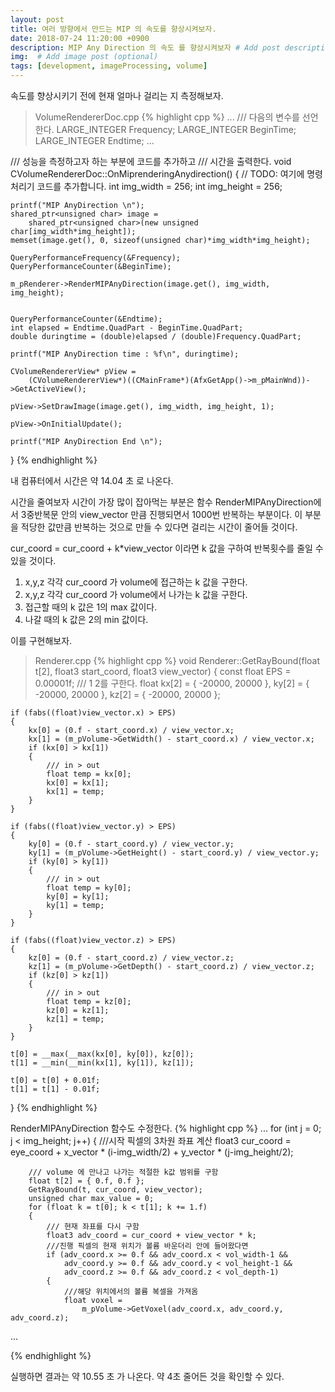 ```yaml
---
layout: post
title: 여러 방향에서 만드는 MIP 의 속도를 향상시켜보자.
date: 2018-07-24 11:20:00 +0900
description: MIP Any Direction 의 속도 를 향상시켜보자 # Add post description (optional)
img:  # Add image post (optional)
tags: [development, imageProcessing, volume]
---
```


속도를 향상시키기 전에 현재 얼마나 걸리는 지 측정해보자.
> VolumeRendererDoc.cpp
{% highlight cpp %}
...
/// 다음의 변수를 선언한다.
LARGE_INTEGER Frequency;
LARGE_INTEGER BeginTime;
LARGE_INTEGER Endtime;
...

/// 성능을 측정하고자 하는 부분에 코드를 추가하고
/// 시간을 출력한다.
void CVolumeRendererDoc::OnMiprenderingAnydirection()
{
	// TODO: 여기에 명령 처리기 코드를 추가합니다.
	int img_width = 256;
	int img_height = 256;

	printf("MIP AnyDirection \n");
	shared_ptr<unsigned char> image =
		shared_ptr<unsigned char>(new unsigned char[img_width*img_height]);
	memset(image.get(), 0, sizeof(unsigned char)*img_width*img_height);

	QueryPerformanceFrequency(&Frequency);
    QueryPerformanceCounter(&BeginTime);

	m_pRenderer->RenderMIPAnyDirection(image.get(), img_width, img_height);
	

	QueryPerformanceCounter(&Endtime);
	int elapsed = Endtime.QuadPart - BeginTime.QuadPart;
	double duringtime = (double)elapsed / (double)Frequency.QuadPart;

	printf("MIP AnyDirection time : %f\n", duringtime);

	CVolumeRendererView* pView =
		(CVolumeRendererView*)((CMainFrame*)(AfxGetApp()->m_pMainWnd))->GetActiveView();

	pView->SetDrawImage(image.get(), img_width, img_height, 1);

	pView->OnInitialUpdate();

	printf("MIP AnyDirection End \n");
}
{% endhighlight %}

내 컴퓨터에서 시간은 약 14.04 초 로 나온다.

시간을 줄여보자 시간이 가장 많이 잡아먹는 부분은 함수 RenderMIPAnyDirection에서 3중반복문 안의
view_vector 만큼 진행되면서 1000번 반복하는 부분이다. 이 부분을 적당한 값만큼 반복하는 것으로 만들 수 있다면 걸리는
시간이 줄어들 것이다.

cur_coord = cur_coord + k*view_vector  이라면 k 값을 구하여 반복횟수를 줄일 수 있을 것이다.

1. x,y,z 각각 cur_coord 가 volume에 접근하는 k 값을 구한다. 
2. x,y,z 각각 cur_coord 가 volume에서 나가는 k 값을 구한다.
3. 접근할 때의 k 값은 1의 max 값이다.
4. 나갈 때의 k 값은 2의 min 값이다.

이를 구현해보자.
> Renderer.cpp
{% highlight cpp %}
void Renderer::GetRayBound(float t[2], float3 start_coord, float3 view_vector)
{
	const float EPS = 0.00001f;
	/// 1 2를 구한다.
	float kx[2] = { -20000, 20000 }, ky[2] = { -20000, 20000 }, kz[2] = { -20000, 20000 };

	if (fabs((float)view_vector.x) > EPS)
	{
		kx[0] = (0.f - start_coord.x) / view_vector.x;
		kx[1] = (m_pVolume->GetWidth() - start_coord.x) / view_vector.x;
		if (kx[0] > kx[1])
		{
			/// in > out
			float temp = kx[0];
			kx[0] = kx[1];
			kx[1] = temp;
		}
	}

	if (fabs((float)view_vector.y) > EPS)
	{
		ky[0] = (0.f - start_coord.y) / view_vector.y;
		ky[1] = (m_pVolume->GetHeight() - start_coord.y) / view_vector.y;
		if (ky[0] > ky[1])
		{
			/// in > out
			float temp = ky[0];
			ky[0] = ky[1];
			ky[1] = temp;
		}
	}

	if (fabs((float)view_vector.z) > EPS)
	{
		kz[0] = (0.f - start_coord.z) / view_vector.z;
		kz[1] = (m_pVolume->GetDepth() - start_coord.z) / view_vector.z;
		if (kz[0] > kz[1])
		{
			/// in > out
			float temp = kz[0];
			kz[0] = kz[1];
			kz[1] = temp;
		}
	}

	t[0] = __max(__max(kx[0], ky[0]), kz[0]);
	t[1] = __min(__min(kx[1], ky[1]), kz[1]);

	t[0] = t[0] + 0.01f;
	t[1] = t[1] - 0.01f;

}
{% endhighlight %}

RenderMIPAnyDirection 함수도 수정한다.
{% highlight cpp %}
...
    for (int j = 0; j < img_height; j++)
	{
		///시작 픽셀의 3차원 좌표 계산
		float3 cur_coord = eye_coord + 
			x_vector * (i-img_width/2) + y_vector * (j-img_height/2);

        /// volume 에 만나고 나가는 적절한 k값 범위를 구함    
		float t[2] = { 0.f, 0.f };
		GetRayBound(t, cur_coord, view_vector);
		unsigned char max_value = 0;
		for (float k = t[0]; k < t[1]; k += 1.f)
		{
            /// 현재 좌표를 다시 구함
			float3 adv_coord = cur_coord + view_vector * k;
			///진행 픽셀의 현재 위치가 볼륨 바운더리 안에 들어왔다면 
			if (adv_coord.x >= 0.f && adv_coord.x < vol_width-1 &&
				adv_coord.y >= 0.f && adv_coord.y < vol_height-1 &&
				adv_coord.z >= 0.f && adv_coord.z < vol_depth-1)
			{
				///해당 위치에서의 볼륨 복셀을 가져옴
				float voxel = 
					m_pVolume->GetVoxel(adv_coord.x, adv_coord.y, adv_coord.z);
...

{% endhighlight %}

실행하면 결과는 약 10.55 초 가 나온다. 약 4초 줄어든 것을 확인할 수 있다.